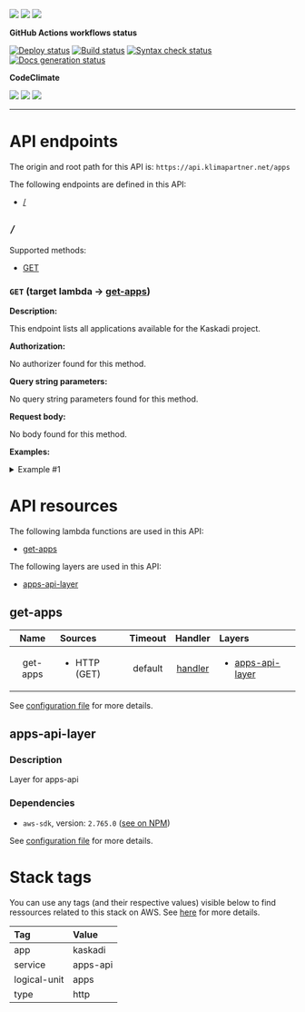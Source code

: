![](https://img.shields.io/github/package-json/v/kaskadi/apps-api)
![](https://img.shields.io/badge/code--style-standard-blue)
![](https://img.shields.io/github/license/kaskadi/apps-api?color=blue)

**GitHub Actions workflows status**

[![Deploy status](https://img.shields.io/github/workflow/status/kaskadi/apps-api/deploy?label=deployed&logo=Amazon%20AWS)](https://github.com/kaskadi/apps-api/actions?query=workflow%3Adeploy)
[![Build status](https://img.shields.io/github/workflow/status/kaskadi/apps-api/build?label=build&logo=mocha)](https://github.com/kaskadi/apps-api/actions?query=workflow%3Abuild)
[![Syntax check status](https://img.shields.io/github/workflow/status/kaskadi/apps-api/syntax-check?label=syntax-check&logo=serverless)](https://github.com/kaskadi/apps-api/actions?query=workflow%3Asyntax-check)
[![Docs generation status](https://img.shields.io/github/workflow/status/kaskadi/apps-api/generate-docs?label=docs&logo=read-the-docs)](https://github.com/kaskadi/apps-api/actions?query=workflow%3Agenerate-docs)

**CodeClimate**

[![](https://img.shields.io/codeclimate/maintainability/kaskadi/apps-api?label=maintainability&logo=Code%20Climate)](https://codeclimate.com/github/kaskadi/apps-api)
[![](https://img.shields.io/codeclimate/tech-debt/kaskadi/apps-api?label=technical%20debt&logo=Code%20Climate)](https://codeclimate.com/github/kaskadi/apps-api)
[![](https://img.shields.io/codeclimate/coverage/kaskadi/apps-api?label=test%20coverage&logo=Code%20Climate)](https://codeclimate.com/github/kaskadi/apps-api)

<!-- You can add badges inside of this section if you'd like -->

****

<!-- automatically generated documentation will be placed in here -->
# API endpoints

The origin and root path for this API is: `https://api.klimapartner.net/apps`

The following endpoints are defined in this API:
- [/](#/)

## `/` <a name="/"></a>

Supported methods:
- [GET](#/-GET)

### `GET` (target lambda → [get-apps](#get-apps)) <a name="/-GET"></a>

**Description:**

This endpoint lists all applications available for the Kaskadi project.

**Authorization:**

No authorizer found for this method.

**Query string parameters:**

No query string parameters found for this method.

**Request body:**

No body found for this method.

**Examples:**

<details>
<summary>Example #1</summary>

_Request:_

```HTTP
GET https://api.klimapartner.net/apps/
```

_Response:_

```HTTP
Status code:
  200

Headers:
  Access-Control-Allow-Origin: *

Body:
  [
    {
      "listed": true,
      "title": {
        "en": "Accounting",
        "de": "Buchhaltung",
        "fr": "Comptabilité"
      },
      "section": "finance",
      "main": "kaskadi-accounting.js",
      "description": {
        "en": "Accounting app",
        "de": "Buchhaltung",
        "fr": "Application pour la comptabilité"
      },
      "routes": [
        {
          "path": "/finance/accounting",
          "appPath": "/modules/@kaskadi/kaskadi-apps/kaskadi-accounting/kaskadi-accounting.js"
        }
      ]
    },
    {
      "listed": false,
      "title": {
        "en": "APP-TITLE-ENGLISH",
        "de": "APP-TITLE-GERMAN",
        "fr": "APP-TITLE-FRENCH"
      },
      "section": "",
      "main": "kaskadi-dashboard.js",
      "description": {
        "en": "APP-DESCRIPTION-ENGLISH",
        "de": "APP-DESCRIPTION-GERMAN",
        "fr": "APP-DESCRIPTION-FRENCH"
      },
      "routes": [
        {
          "path": "/",
          "appPath": "/modules/@kaskadi/kaskadi-apps/kaskadi-dashboard/kaskadi-dashboard.js"
        }
      ]
    }
  ]
```
</details>

# API resources

The following lambda functions are used in this API:
- [get-apps](#get-apps)

The following layers are used in this API:
- [apps-api-layer](#apps-api-layer)

## get-apps <a name="get-apps"></a>

|   Name   | Sources                      | Timeout |                  Handler                  | Layers                                              |
| :------: | :--------------------------- | :-----: | :---------------------------------------: | :-------------------------------------------------- |
| get-apps | <ul><li>HTTP (GET)</li></ul> | default | [handler](./lambdas/get-apps/get-apps.js) | <ul><li>[apps-api-layer](#apps-api-layer)</li></ul> |

See [configuration file](./serverless.yml) for more details.

## apps-api-layer <a name="apps-api-layer"></a>

### Description

Layer for apps-api

### Dependencies

- `aws-sdk`, version: `2.765.0` ([see on NPM](https://www.npmjs.com/package/aws-sdk))

See [configuration file](./serverless.yml) for more details.

# Stack tags

You can use any tags (and their respective values) visible below to find ressources related to this stack on AWS. See [here](https://docs.amazonaws.cn/en_us/AWSCloudFormation/latest/UserGuide/aws-properties-resource-tags.html) for more details.

| Tag          | Value    |
| :----------- | :------- |
| app          | kaskadi  |
| service      | apps-api |
| logical-unit | apps     |
| type         | http     |
<!-- automatically generated documentation will be placed in here -->

<!-- You can customize this template as you'd like! -->
